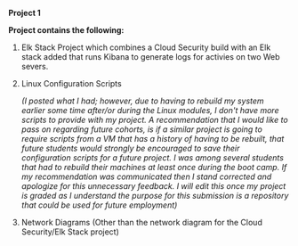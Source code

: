 **Project 1**

**Project contains the following:**
1) Elk Stack Project which combines a Cloud Security build with an Elk stack added that runs Kibana to generate logs for activies on two Web severs.


2) Linux Configuration Scripts 

    *(I posted what I had; however, due to having to rebuild my system earlier some time after/or during the Linux modules, I don't have more scripts to provide      with my project. A recommendation that I would like to pass on regarding future cohorts, is if a similar project is going to require scripts from a VM that      has a history of having to be rebuilt, that future students would strongly  be encouraged to save their configuration scripts for a future project. I was        among several students that had to rebuild their machines at least once during the boot camp. If my recommendation was communicated then I stand corrected      and apologize for this unnecessary feedback. I will edit this once my project is graded as I understand the purpose for this submission is a repository          that could be used for future employment)*
    
 3) Network Diagrams (Other than the network diagram for the Cloud Security/Elk Stack project)
